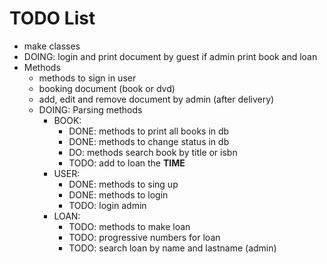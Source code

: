 # TODO List

- make classes
- DOING: login and print document by guest if admin print book and loan
- Methods
  - methods to sign in user
  - booking document (book or dvd)
  - add, edit and remove document by admin (after delivery)
  - DOING: Parsing methods
    - BOOK:
      - DONE: methods to print all books in db
      - DONE: methods to change status in db
      - DO: methods search book by title or isbn
      - TODO: add to loan the **TIME**
    - USER:
      - DONE: methods to sing up
      - DONE: methods to login
      - TODO: login admin
    - LOAN:
      - TODO: methods to make loan
      - TODO: progressive numbers for loan
      - TODO: search loan by name and lastname (admin)
